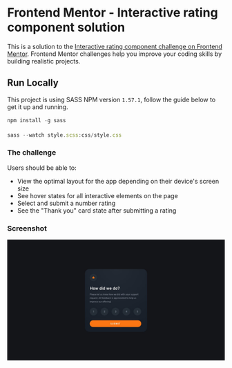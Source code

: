 # Frontend Mentor - Interactive rating component solution

This is a solution to the [Interactive rating component challenge on Frontend Mentor](https://www.frontendmentor.io/challenges/interactive-rating-component-koxpeBUmI). Frontend Mentor challenges help you improve your coding skills by building realistic projects.

## Run Locally

This project is using SASS NPM version `1.57.1`, follow the guide below to get it up and running.

```js
npm install -g sass

sass --watch style.scss:css/style.css
```

### The challenge

Users should be able to:

- View the optimal layout for the app depending on their device's screen size
- See hover states for all interactive elements on the page
- Select and submit a number rating
- See the "Thank you" card state after submitting a rating

### Screenshot

![Design](./design/desktop-design.jpg)
